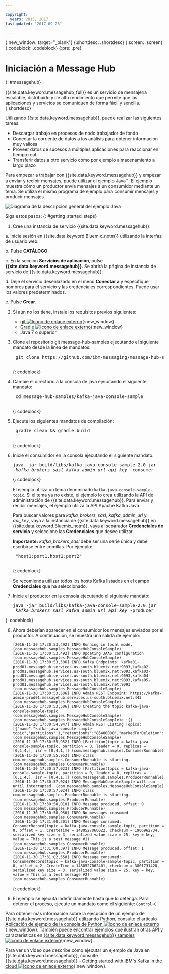 ```yaml
---

copyright:
  years: 2015, 2017
lastupdated: "2017-09-26"

---
```


{:new_window: target="_blank"}
{:shortdesc: .shortdesc}
{:screen: .screen}
{:codeblock: .codeblock}
{:pre: .pre}

# Iniciación a Message Hub
{: #messagehub}

{{site.data.keyword.messagehub_full}} es un servicio de mensajería escalable, distribuido y de alto rendimiento que permite que las aplicaciones y servicios se comuniquen de forma fácil y sencilla.{:shortdesc}

Utilizando {{site.data.keyword.messagehub}}, puede realizar las siguientes tareas:

* Descargar trabajo en procesos de nodo trabajador de fondo
* Conectar la corriente de datos a los análisis para obtener
información muy valiosa
* Proveer datos de sucesos a múltiples aplicaciones para
reaccionar
en tiempo real.
* Transferir datos a otro servicio como por ejemplo almacenamiento a largo plazo

Para empezar a trabajar con {{site.data.keyword.messagehub}} y empezar a enviar y recibir mensajes, puede utilizar el ejemplo Java™. El ejemplo muestra cómo un productor envía mensajes a un consumidor mediante un tema. Se utiliza el mismo programa de ejemplo para consumir mensajes y producir mensajes.

![Diagrama de la descripción general del ejemplo Java](getting_started_sample.gif "Diagrama con la descripción general del flujo de mensajes del ejemplo Java.")


Siga estos pasos:
{: #getting_started_steps}
 
1. Cree una instancia de servicio {{site.data.keyword.messagehub}}: 

  a. Inicie sesión en {{site.data.keyword.Bluemix_notm}} utilizando la interfaz de usuario web. 
  
  b. Pulse **CATÁLOGO**.
  
  c. En la sección **Servicios de aplicación**, pulse **{{site.data.keyword.messagehub}}**. Se abrirá la página de instancia de servicio de {{site.data.keyword.messagehub}}. 
  
  d. Deje el servicio desenlazado en el menú **Conectar a** y especifique nombres para el servicio y las credenciales correspondientes. Puede usar
los valores predeterminados. 
  
  e. Pulse **Crear**.

2. Si aún no los tiene, instale los requisitos previos siguientes:

    * [git ![Icono de enlace externo](../../icons/launch-glyph.svg "Icono de enlace externo")](https://git-scm.com/){:new_window}
	* [Gradle ![Icono de enlace externo](../../icons/launch-glyph.svg "Icono de enlace externo")](https://gradle.org/){:new_window}
    * Java 7 o superior
 
3. Clone el repositorio git message-hub-samples ejecutando el siguiente mandato desde la línea de mandatos:

    <pre class="pre">
    git clone https://github.com/ibm-messaging/message-hub-samples.git
    </pre>
	{: codeblock}

4. Cambie el directorio a la consola de java ejecutando el siguiente mandato:

    <pre class="pre">
    cd message-hub-samples/kafka-java-console-sample
    </pre>
	{: codeblock}

5. Ejecute los siguientes mandatos de compilación:

    <pre class="pre">
    gradle clean && gradle build
    </pre>
	{: codeblock}

6. Inicie el consumidor en la consola ejecutando el siguiente mandato:

    <pre class="pre">java -jar build/libs/kafka-java-console-sample-2.0.jar 
	<var class="keyword varname">kafka_brokers_sasl</var> <var class="keyword varname">kafka_admin_url</var> <var class="keyword varname">api_key</var> -consumer</pre>
    {: codeblock}
    
    El ejemplo utiliza un tema denominado `kafka-java-console-sample-topic`. Si el tema ya no existe, el ejemplo lo crea utilizando la API de administración de {{site.data.keyword.messagehub}}. Para enviar y recibir mensajes, el ejemplo utiliza la API Apache Kafka Java.

    Para buscar valores para *kafka_brokers_sasl*, *kafka_admin_url* y *api_key*, vaya a la instancia de {{site.data.keyword.messagehub}} en {{site.data.keyword.Bluemix_notm}}, vaya al separador **Credenciales de servicio** y seleccione las **Credenciales** que desee utilizar.
    
	**Importante:** *kafka_brokers_sasl* debe ser una serie única y debe escribirse entre comillas. Por ejemplo:

    <pre class="pre">
    "host1:port1,host2:port2"
    </pre>
	{: codeblock}

    Se recomienda utilizar todos los hosts Kafka listados en el campo **Credenciales** que ha seleccionado.

7. Inicie el productor en la consola ejecutando el siguiente mandato:
   
    <pre class="pre">java -jar build/libs/kafka-java-console-sample-2.0.jar 
	<var class="keyword varname">kafka_brokers_sasl</var> <var class="keyword varname">kafka_admin_url</var> <var class="keyword varname">api_key</var> -producer</pre>
 {: codeblock}
  
8. Ahora deberían aparecer en el consumidor los mensajes enviados por el productor. A continuación, se muestra una salida de ejemplo:

    ```
    [2016-11-30 17:30:53,492] INFO Running in local mode. (com.messagehub.samples.MessageHubConsoleSample)
    [2016-11-30 17:30:53,492] INFO Updating JAAS configuration (com.messagehub.samples.MessageHubConsoleSample)
    [2016-11-30 17:30:53,506] INFO Kafka Endpoints: kafka01-prod01.messagehub.services.us-south.bluemix.net:9093,kafka02-prod01.messagehub.services.us-south.bluemix.net:9093,kafka03-prod01.messagehub.services.us-south.bluemix.net:9093,kafka04-prod01.messagehub.services.us-south.bluemix.net:9093,kafka05-prod01.messagehub.services.us-south.bluemix.net:9093 (com.messagehub.samples.MessageHubConsoleSample)
    [2016-11-30 17:30:53,506] INFO Admin REST Endpoint: https://kafka-admin-prod01.messagehub.services.us-south.bluemix.net:443 (com.messagehub.samples.MessageHubConsoleSample)
    [2016-11-30 17:30:53,506] INFO Creating the topic kafka-java-console-sample-topic (com.messagehub.samples.MessageHubConsoleSample)
    (com.messagehub.samples.MessageHubConsoleSample)e :{}
    [2016-11-30 17:30:54,947] INFO Admin REST Listing Topics: [{"name":"kafka-java-console-sample-topic","partitions":1,"retentionMs":"86400000","markedForDeletion":false}] (com.messagehub.samples.MessageHubConsoleSample)
    [2016-11-30 17:30:55,952] INFO [Partition(topic = kafka-java-console-sample-topic, partition = 0, leader = 0, replicas = [0,1,4,], isr = [0,4,1,]] (com.messagehub.samples.ConsumerRunnable)
    [2016-11-30 17:30:55,953] INFO class com.messagehub.samples.ConsumerRunnable is starting. (com.messagehub.samples.ConsumerRunnable)
    [2016-11-30 17:30:57,023] INFO [Partition(topic = kafka-java-console-sample-topic, partition = 0, leader = 0, replicas = [0,1,4,], isr = [0,4,1,]] (com.messagehub.samples.ProducerRunnable)
    [2016-11-30 17:30:57,024] INFO MessageHubConsoleSample will run until interrupted. (com.messagehub.samples.MessageHubConsoleSample)
    [2016-11-30 17:30:57,024] INFO class com.messagehub.samples.ProducerRunnable is starting. (com.messagehub.samples.ProducerRunnable)
    [2016-11-30 17:30:58,018] INFO Message produced, offset: 0 (com.messagehub.samples.ProducerRunnable)
    [2016-11-30 17:30:58,956] INFO No messages consumed (com.messagehub.samples.ConsumerRunnable)
    [2016-11-30 17:31:00,301] INFO Message consumed: ConsumerRecord(topic = kafka-java-console-sample-topic, partition = 0, offset = 1, CreateTime = 1480527060022, checksum = 1906962734, serialized key size = 3, serialized value size = 25, key = key, value = This is a test message #1) (com.messagehub.samples.ConsumerRunnable)
    [2016-11-30 17:31:00,397] INFO Message produced, offset: 1 (com.messagehub.samples.ProducerRunnable)
    [2016-11-30 17:31:02,550] INFO Message consumed: ConsumerRecord(topic = kafka-java-console-sample-topic, partition = 0, offset = 2, CreateTime = 1480527062401, checksum = 3801731428, serialized key size = 3, serialized value size = 25, key = key, value = This is a test message #2) (com.messagehub.samples.ConsumerRunnable)
    ```
	{: codeblock}
	
9. El ejemplo se ejecuta indefinidamente hasta que lo detenga. Para detener el proceso, ejecute un mandato como el siguiente: <code>Control+C</code>


Para obtener más información sobre la ejecución de un ejemplo de {{site.data.keyword.messagehub}} utilizando Python, consulte el artículo [Aplicación de ejemplo de la consola de Python ![Icono de enlace externo](../../icons/launch-glyph.svg "Icono de enlace externo")](https://developer.ibm.com/messaging/2017/02/09/new-message-hub-sample-python-console-application/){:new_window}. También puede encontrar ejemplos que ilustran otras API y características en [{{site.data.keyword.messagehub}} samples ![Icono de enlace externo](../../icons/launch-glyph.svg "Icono de enlace externo")](https://github.com/ibm-messaging/message-hub-samples){:new_window}.

Para ver un vídeo que describe cómo ejecutar un ejemplo de Java en {{site.data.keyword.messagehub}}, consulte [{{site.data.keyword.messagehub}} - Getting started with IBM's Kafka in the cloud ![Icono de enlace externo](../../icons/launch-glyph.svg "Icono de enlace externo")](https://www.youtube.com/watch?v=tt-bLtFzC_4){:new_window}.


